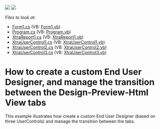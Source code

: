 <!-- default badges list -->
[![](https://img.shields.io/badge/Open_in_DevExpress_Support_Center-FF7200?style=flat-square&logo=DevExpress&logoColor=white)](https://supportcenter.devexpress.com/ticket/details/E2339)
[![](https://img.shields.io/badge/📖_How_to_use_DevExpress_Examples-e9f6fc?style=flat-square)](https://docs.devexpress.com/GeneralInformation/403183)
<!-- default badges end -->
<!-- default file list -->
*Files to look at*:

* [Form1.cs](./CS/WindowsApplication1/Form1.cs) (VB: [Form1.vb](./VB/WindowsApplication1/Form1.vb))
* [Program.cs](./CS/WindowsApplication1/Program.cs) (VB: [Program.vb](./VB/WindowsApplication1/Program.vb))
* [XtraReport1.cs](./CS/WindowsApplication1/XtraReport1.cs) (VB: [XtraReport1.vb](./VB/WindowsApplication1/XtraReport1.vb))
* [XtraUserControl1.cs](./CS/WindowsApplication1/XtraUserControl1.cs) (VB: [XtraUserControl1.vb](./VB/WindowsApplication1/XtraUserControl1.vb))
* [XtraUserControl2.cs](./CS/WindowsApplication1/XtraUserControl2.cs) (VB: [XtraUserControl2.vb](./VB/WindowsApplication1/XtraUserControl2.vb))
* [XtraUserControl3.cs](./CS/WindowsApplication1/XtraUserControl3.cs) (VB: [XtraUserControl3.vb](./VB/WindowsApplication1/XtraUserControl3.vb))
<!-- default file list end -->
# How to create a custom End User Designer, and manage the transition between the Design-Preview-Html View tabs


<p>This example illustrates how create a custom End User Designer (based on three UserControls) and manage the transition between the tabs.</p>

<br/>


